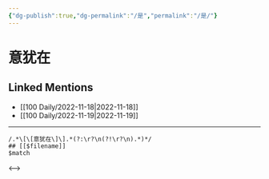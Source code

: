 ```yaml
---
{"dg-publish":true,"dg-permalink":"/是","permalink":"/是/"}
---
```


# 意犹在

## Linked Mentions
- [[100 Daily/2022-11-18\|2022-11-18]]
- [[100 Daily/2022-11-19\|2022-11-19]]


---

```expander
/.*\[\[意犹在\]\].*(?:\r?\n(?!\r?\n).*)*/
## [[$filename]]
$match
```

<-->
